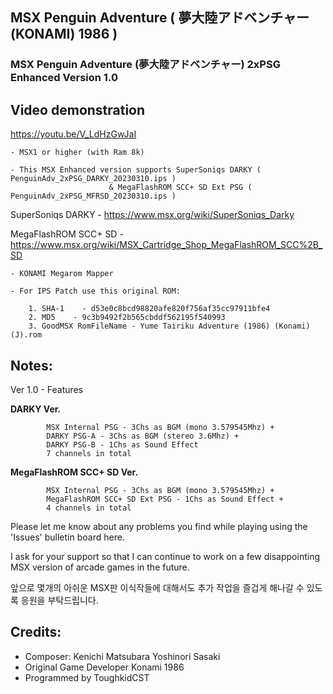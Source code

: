 ## MSX Penguin Adventure ( 夢大陸アドベンチャー (KONAMI) 1986 )
### MSX Penguin Adventure (夢大陸アドベンチャー) 2xPSG Enhanced Version 1.0


## Video demonstration
https://youtu.be/V_LdHzGwJaI

	- MSX1 or higher (with Ram 8k) 
 
	- This MSX Enhanced version supports SuperSoniqs DARKY ( PenguinAdv_2xPSG_DARKY_20230310.ips )
                          & MegaFlashROM SCC+ SD Ext PSG ( PenguinAdv_2xPSG_MFRSD_20230310.ips )

SuperSoniqs DARKY	- https://www.msx.org/wiki/SuperSoniqs_Darky 

MegaFlashROM SCC+ SD	- https://www.msx.org/wiki/MSX_Cartridge_Shop_MegaFlashROM_SCC%2B_SD 

   
	- KONAMI Megarom Mapper
	
	- For IPS Patch use this original ROM:

		1. SHA-1 	- d53e0c8bcd98820afe820f756af35cc97911bfe4
		2. MD5	  - 9c3b9492f2b565cbddf562195f540993
		3. GoodMSX RomFileName - Yume Tairiku Adventure (1986) (Konami) (J).rom


## Notes:

Ver 1.0 - Features

**DARKY Ver.**

            MSX Internal PSG - 3Chs as BGM (mono 3.579545Mhz) + 
            DARKY PSG-A - 3Chs as BGM (stereo 3.6Mhz) +
            DARKY PSG-B - 1Chs as Sound Effect 
            7 channels in total

**MegaFlashROM SCC+ SD Ver.**

            MSX Internal PSG - 3Chs as BGM (mono 3.579545Mhz) +
            MegaFlashROM SCC+ SD Ext PSG - 1Chs as Sound Effect +
            4 channels in total

Please let me know about any problems you find while playing using the 'Issues' bulletin board here.
    	
I ask for your support so that 
            I can continue to work on a few disappointing MSX version of arcade games in the future.

앞으로 몇개의 아쉬운 MSX판 이식작들에 대해서도 추가 작업을 즐겁게 해나갈 수 있도록 응원을 부탁드립니다. 


## Credits:

- Composer: Kenichi Matsubara Yoshinori Sasaki
- Original Game Developer Konami 1986
- Programmed by ToughkidCST 
